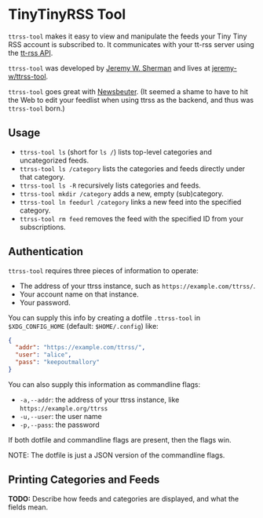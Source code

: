 # TinyTinyRSS Tool
`ttrss-tool` makes it easy to view and manipulate the feeds your Tiny Tiny RSS
account is subscribed to. It communicates with your tt-rss server using the
[tt-rss API](http://tt-rss.org/redmine/projects/tt-rss/wiki/JsonApiReference).

`ttrss-tool` was developed by [Jeremy W. Sherman](https://jeremywsherman.com)
and lives at [jeremy-w/ttrss-tool](https://github.com/jeremy-w/ttrss-tool).

`ttrss-tool` goes great with [Newsbeuter](http://newsbeuter.org/).
(It seemed a shame to have to hit the Web to edit your feedlist when using
ttrss as the backend, and thus was `ttrss-tool` born.)

## Usage
- `ttrss-tool ls` (short for `ls /`)
  lists top-level categories and uncategorized feeds.
- `ttrss-tool ls /category`
  lists the categories and feeds directly under that category.
- `ttrss-tool ls -R`
  recursively lists categories and feeds.
- `ttrss-tool mkdir /category`
  adds a new, empty (sub)category.
- `ttrss-tool ln feedurl /category`
  links a new feed into the specified category.
- `ttrss-tool rm feed`
  removes the feed with the specified ID from your subscriptions.

## Authentication
`ttrss-tool` requires three pieces of information to operate:

- The address of your ttrss instance, such as `https://example.com/ttrss/`.
- Your account name on that instance.
- Your password.

You can supply this info by creating a dotfile `.ttrss-tool` in
`$XDG_CONFIG_HOME` (default: `$HOME/.config`) like:

```json
{
  "addr": "https://example.com/ttrss/",
  "user": "alice",
  "pass": "keepoutmallory"
}
```

You can also supply this information as commandline flags:

- `-a,--addr`: the address of your ttrss instance, like
  `https://example.org/ttrss`
- `-u,--user`: the user name
- `-p,--pass`: the password

If both dotfile and commandline flags are present, then the flags win.

NOTE: The dotfile is just a JSON version of the commandline flags.

## Printing Categories and Feeds
**TODO:** Describe how feeds and categories are displayed, and what the fields
mean.
